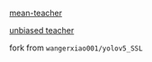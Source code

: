 [mean-teacher](https://arxiv.org/abs/1703.01780)

[unbiased teacher](https://arxiv.org/abs/2102.09480)


fork from  `wangerxiao001/yolov5_SSL`
